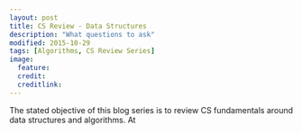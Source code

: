 ```yaml
---
layout: post
title: CS Review - Data Structures
description: "What questions to ask"
modified: 2015-10-29
tags: [Algorithms, CS Review Series]
image:
  feature: 
  credit: 
  creditlink: 
---
```


The stated objective of this blog series is to review CS fundamentals around data structures and algorithms. At






